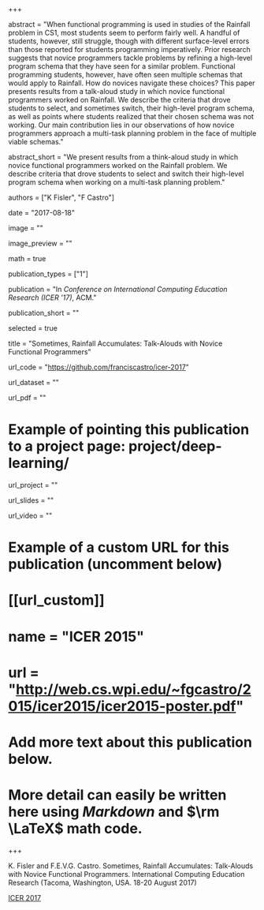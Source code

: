 +++

abstract = "When functional programming is used in studies of the Rainfall problem in CS1, most students seem to perform fairly well. A handful of students, however, still struggle, though with different surface-level errors than those reported for students programming imperatively. Prior research suggests that novice programmers tackle problems by refining a high-level program schema that they have seen for a similar problem. Functional programming students, however, have often seen multiple schemas that would apply to Rainfall. How do novices navigate these choices? This paper presents results from a talk-aloud study in which novice functional programmers worked on Rainfall. We describe the criteria that drove students to select, and sometimes switch, their high-level program schema, as well as points where students realized that their chosen schema was not working. Our main contribution lies in our observations of how novice programmers approach a multi-task planning problem in the face of multiple viable schemas."

abstract_short = "We present results from a think-aloud study in which novice functional programmers worked on the Rainfall problem. We describe criteria that drove students to select and switch their high-level program schema when working on a multi-task planning problem."

authors = ["K Fisler", "F Castro"]

date = "2017-08-18"

image = ""

image_preview = ""

math = true

publication_types = ["1"]

publication = "In *Conference on International Computing Education Research (ICER '17)*, ACM."

publication_short = ""

selected = true

title = "Sometimes, Rainfall Accumulates: Talk-Alouds with Novice Functional Programmers"

url_code = "https://github.com/franciscastro/icer-2017"

url_dataset = ""

url_pdf = ""

# Example of pointing this publication to a project page: project/deep-learning/
url_project = ""

url_slides = ""

url_video = ""

# Example of a custom URL for this publication (uncomment below)
# [[url_custom]]
# name = "ICER 2015"
# url = "http://web.cs.wpi.edu/~fgcastro/2015/icer2015/icer2015-poster.pdf"

# Add more text about this publication below.
# More detail can easily be written here using *Markdown* and $\rm \LaTeX$ math code.

+++

K. Fisler and F.E.V.G. Castro. Sometimes, Rainfall Accumulates: Talk-Alouds with Novice Functional Programmers. International Computing Education Research (Tacoma, Washington, USA. 18-20 August 2017)

[ICER 2017](https://icer.hosting.acm.org/icer-2017/)

